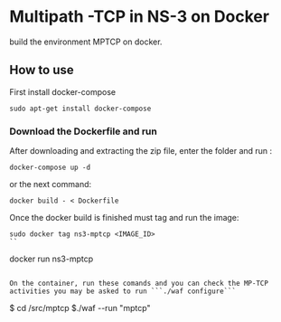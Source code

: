 # Multipath -TCP in NS-3 on Docker
build the environment MPTCP  on docker.

## How to use
First install docker-compose 
```
sudo apt-get install docker-compose
```

### Download the Dockerfile and run

After downloading and extracting the zip file, enter the folder and run :
```
docker-compose up -d
```
or the next command:

```
docker build - < Dockerfile
```
Once the docker build is finished must tag and run the image:
```
sudo docker tag ns3-mptcp <IMAGE_ID>
``
```
docker run ns3-mptcp
```

On the container, run these comands and you can check the MP-TCP activities you may be asked to run ```./waf configure```
```
$ cd /src/mptcp
$./waf --run "mptcp"
```
